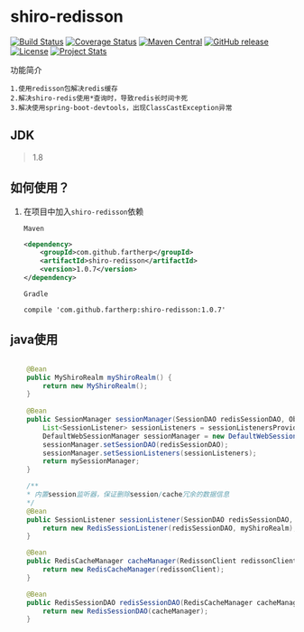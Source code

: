 # shiro-redisson
[![Build Status](https://travis-ci.org/fartherp/shiro-redisson.svg?branch=master)](https://travis-ci.org/fartherp/shiro-redisson)
[![Coverage Status](https://coveralls.io/repos/github/fartherp/shiro-redisson/badge.svg?branch=master)](https://coveralls.io/github/fartherp/shiro-redisson?branch=master)
[![Maven Central](https://maven-badges.herokuapp.com/maven-central/com.github.fartherp/shiro-redisson/badge.svg)](https://maven-badges.herokuapp.com/maven-central/com.github.fartherp/shiro-redisson/)
[![GitHub release](https://img.shields.io/github/release/fartherp/shiro-redisson.svg)](https://github.com/fartherp/shiro-redisson/releases)
[![License](https://img.shields.io/badge/license-Apache%202-4EB1BA.svg)](https://www.apache.org/licenses/LICENSE-2.0.html)
[![Project Stats](https://www.openhub.net/p/shiro-redisson/widgets/project_thin_badge.gif)](https://www.openhub.net/p/shiro-redisson)

功能简介

```
1.使用redisson包解决redis缓存
2.解决shiro-redis使用*查询时，导致redis长时间卡死
3.解决使用spring-boot-devtools，出现ClassCastException异常
```
## JDK
> 1.8

## 如何使用？
1. 在项目中加入```shiro-redisson```依赖

    ```Maven```
    ``` xml
    <dependency>
        <groupId>com.github.fartherp</groupId>
        <artifactId>shiro-redisson</artifactId>
        <version>1.0.7</version>
    </dependency>
    ```
    ```Gradle```
    ```
    compile 'com.github.fartherp:shiro-redisson:1.0.7'
    ```

## java使用
``` java

    @Bean
    public MyShiroRealm myShiroRealm() {
        return new MyShiroRealm();
    }
    
    @Bean
    public SessionManager sessionManager(SessionDAO redisSessionDAO, ObjectProvider<SessionListener> sessionListenersProvider) {
        List<SessionListener> sessionListeners = sessionListenersProvider.stream().collect(Collectors.toList());
        DefaultWebSessionManager sessionManager = new DefaultWebSessionManager();
        sessionManager.setSessionDAO(redisSessionDAO);
        sessionManager.setSessionListeners(sessionListeners);
        return mySessionManager;
    }

    /**
    * 内置session监听器，保证删除session/cache冗余的数据信息
    */
    @Bean
    public SessionListener sessionListener(SessionDAO redisSessionDAO, MyShiroRealm myShiroRealm) {
        return new RedisSessionListener(redisSessionDAO, myShiroRealm);
    }

    @Bean
    public RedisCacheManager cacheManager(RedissonClient redissonClient) {
        return new RedisCacheManager(redissonClient);
    }

    @Bean
    public RedisSessionDAO redisSessionDAO(RedisCacheManager cacheManager) {
        return new RedisSessionDAO(cacheManager);
    }

```
